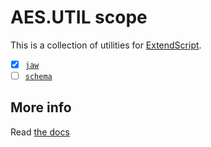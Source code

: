 # AES.UTIL scope

This is a collection of utilities for [ExtendScript](https://en.wikipedia.org/wiki/ExtendScript).

  * [x] [`jaw`](./jaw)
  * [ ] [`schema`](./schema)

## More info

Read [the docs](../docs/README.md)
